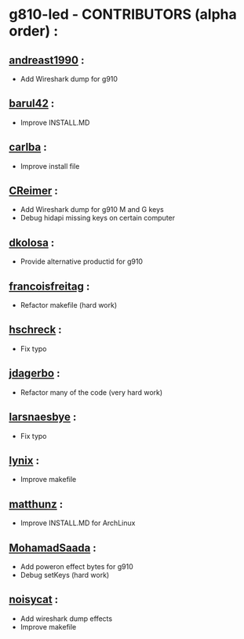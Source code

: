 # g810-led - CONTRIBUTORS (alpha order) :</br>

## [andreast1990](https://github.com/andreast1990) :
* Add Wireshark dump for g910

## [barul42](https://github.com/barul42) :
* Improve INSTALL.MD

## [carlba](https://github.com/carlba) :
* Improve install file

## [CReimer](https://github.com/CReimer) :
* Add Wireshark dump for g910 M and G keys
* Debug hidapi missing keys on certain computer

## [dkolosa](https://github.com/dkolosa) :
* Provide alternative productid for g910

## [francoisfreitag](https://github.com/francoisfreitag) :
* Refactor makefile (hard work)

## [hschreck](https://github.com/hschreck) :
* Fix typo

## [jdagerbo](https://github.com/jdagerbo) :
* Refactor many of the code (very hard work)

## [larsnaesbye](https://github.com/larsnaesbye) :
* Fix typo

## [lynix](https://github.com/lynix) :
* Improve makefile

## [matthunz](https://github.com/matthunz) :
* Improve INSTALL.MD for ArchLinux

## [MohamadSaada](https://github.com/MohamadSaada) :
* Add poweron effect bytes for g910
* Debug setKeys (hard work)

## [noisycat](https://github.com/noisycat) :
* Add wireshark dump effects
* Improve makefile
